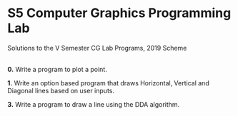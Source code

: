 # S5 Computer Graphics Programming Lab

Solutions to the V Semester CG Lab Programs, 2019 Scheme <br /><br />

**0.** Write a program to plot a point. <br />

**1.** Write an option based program that draws Horizontal, Vertical and Diagonal lines based on user inputs. <br />

**3.** Write a program to draw a line using the DDA algorithm. <br />
